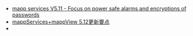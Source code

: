 - [mapp services V5.11 - Focus on power safe alarms and encryptions of passwords](mapp%20services%20V5.11%20-%20Focus%20on%20power%20safe%20alarms%20and%20encryptions%20of%20passwords.md)
- [mappServices+mappView 5.12更新要点](mappServices+mappView%205.12更新要点.md)
- 